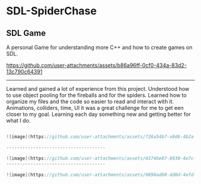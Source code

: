# SDL-SpiderChase
 SDL Game
-----------------------------------
A personal Game for understanding more C++ and how to create games on SDL.


https://github.com/user-attachments/assets/b86a96ff-0cf0-434a-83d2-13c790c64391

------------------------------------
Learned and gained a lot of experience from this project. Understood how to use object pooling for the fireballs and for the spiders. Learned how to organize my files and the code so easier to read and interact with it. Animations, colliders, time, UI it was a great challenge for me to get een closer to my goal. Learning each day something new and getting better for what I do.
```c++

![image](https://github.com/user-attachments/assets/726a54b7-a9d6-4b2a-84fc-85f347ab15b4)

-------------------------------------

![image](https://github.com/user-attachments/assets/03746e07-8930-4e7c-bbde-f799dcd1920a)
-------------------------------------

![image](https://github.com/user-attachments/assets/0890ad80-dd0d-4efd-a5c6-75536e4257b0)
